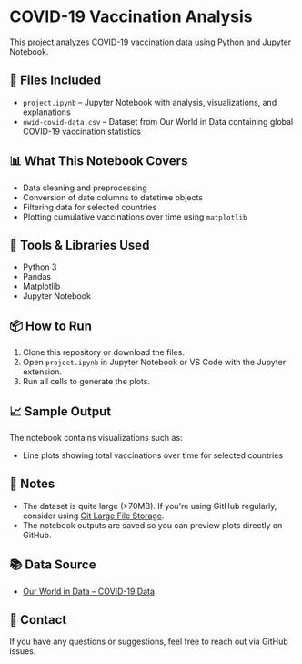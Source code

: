 # COVID-19 Vaccination Analysis

This project analyzes COVID-19 vaccination data using Python and Jupyter Notebook.

## 📁 Files Included

- `project.ipynb` – Jupyter Notebook with analysis, visualizations, and explanations
- `owid-covid-data.csv` – Dataset from Our World in Data containing global COVID-19 vaccination statistics

## 📊 What This Notebook Covers

- Data cleaning and preprocessing
- Conversion of date columns to datetime objects
- Filtering data for selected countries
- Plotting cumulative vaccinations over time using `matplotlib`

## 🧰 Tools & Libraries Used

- Python 3
- Pandas
- Matplotlib
- Jupyter Notebook

## 📦 How to Run

1. Clone this repository or download the files.
2. Open `project.ipynb` in Jupyter Notebook or VS Code with the Jupyter extension.
3. Run all cells to generate the plots.

## 📈 Sample Output

The notebook contains visualizations such as:

- Line plots showing total vaccinations over time for selected countries

## 📝 Notes

- The dataset is quite large (>70MB). If you're using GitHub regularly, consider using [Git Large File Storage](https://git-lfs.github.com/).
- The notebook outputs are saved so you can preview plots directly on GitHub.

## 📚 Data Source

- [Our World in Data – COVID-19 Data](https://ourworldindata.org/coronavirus)

## 📧 Contact

If you have any questions or suggestions, feel free to reach out via GitHub issues.

